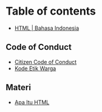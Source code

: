 # Table of contents

* [HTML \| Bahasa Indonesia](README.md)

## Code of Conduct

* [Citizen Code of Conduct](code-of-conduct/code_of_conduct.md)
* [Kode Etik Warga](code-of-conduct/citizencodeconduct.md)

## Materi

* [Apa Itu HTML](materi/apa-itu-html.md)


